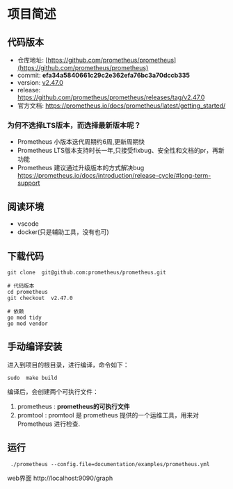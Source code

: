 # 项目简述
## 代码版本
- 仓库地址: [https://github.com/prometheus/prometheus](https://github.com/prometheus/prometheus)
- commit: **efa34a5840661c29c2e362efa76bc3a70dccb335**
- version: [v2.47.0](https://github.com/prometheus/prometheus/commits/v2.47.0)
- release: https://github.com/prometheus/prometheus/releases/tag/v2.47.0
- 官方文档: https://prometheus.io/docs/prometheus/latest/getting_started/  

### 为何不选择LTS版本，而选择最新版本呢？
- Prometheus 小版本迭代周期约6周,更新周期快
- Prometheus LTS版本支持时长一年,只接受fixbug、安全性和文档的pr，再新功能
- Prometheus 建议通过升级版本的方式解决bug  https://prometheus.io/docs/introduction/release-cycle/#long-term-support

## 阅读环境
- vscode 
- docker(只是辅助工具，没有也可)


##  下载代码
```
git clone  git@github.com:prometheus/prometheus.git

# 代码版本
cd prometheus
git checkout  v2.47.0

# 依赖
go mod tidy
go mod vendor

```

## 手动编译安装
进入到项目的根目录，进行编译，命令如下：  
```
sudo  make build 
```
 
编译后，会创建两个可执行文件：   
 1. prometheus :  **prometheus的可执行文件**
 2. promtool  :   promtool 是 prometheus 提供的一个运维工具，用来对 Prometheus 进行检查.  





## 运行

```
 ./prometheus --config.file=documentation/examples/prometheus.yml
```

web界面    http://localhost:9090/graph


